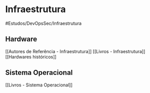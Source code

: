 # Infraestrutura
#Estudos/DevOpsSec/Infraestrutura

## Hardware
[[Autores de Referência - Infraestrutura]]
[[Livros - Infraestrutura]]
[[Hardwares históricos]]

## Sistema Operacional

[[Livros - Sistema Operacional]]